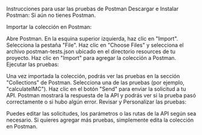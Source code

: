Instrucciones para usar las pruebas de Postman
Descargar e Instalar Postman: Si aún no tienes Postman.

Importar la colección en Postman:

Abre Postman.
En la esquina superior izquierda, haz clic en "Import".
Selecciona la pestaña "File".
Haz clic en "Choose Files" y selecciona el archivo postman-tests.json ubicado en el directorio resources de tu proyecto.
Haz clic en "Import" para agregar la colección a Postman.
Ejecutar las pruebas:

Una vez importada la colección, podrás ver las pruebas en la sección "Collections" de Postman.
Selecciona una de las pruebas (por ejemplo, "calculateIMC").
Haz clic en el botón "Send" para enviar la solicitud a tu API.
Postman mostrará la respuesta de la API y podrás ver si la prueba pasó correctamente o si hubo algún error.
Revisar y Personalizar las pruebas:

Puedes editar las solicitudes, los parámetros o las rutas de la API según sea necesario.
Si quieres agregar más pruebas, simplemente edita la colección en Postman.
